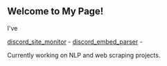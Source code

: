 ## Welcome to My Page!

I've 

[discord_site_monitor](https://github.com/EllAchE/discord_site_monitor) - 
[discord_embed_parser](https://github.com/EllAchE/discord_embed_parser) - 

Currently working on NLP and web scraping projects.
